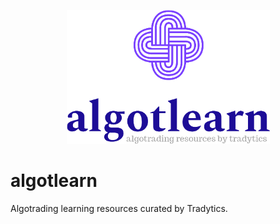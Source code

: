 <p align="center">
  <img width="325" src="figures/algotlearn.png">
</p>

# algotlearn
Algotrading learning resources curated by Tradytics.
